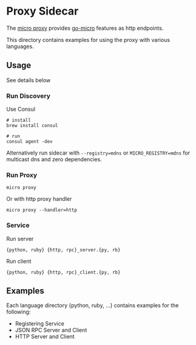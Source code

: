 # Proxy Sidecar

The [micro proxy](https://github.com/micro/micro/tree/master/proxy) provides [go-micro](https://github.com/micro/go-micro) features as http endpoints.

This directory contains examples for using the proxy with various languages.

## Usage

See details below

### Run Discovery 

Use Consul

```
# install
brew install consul

# run
consul agent -dev
```

Alternatively run sidecar with `--registry=mdns` or `MICRO_REGISTRY=mdns` for multicast dns and zero dependencies.

### Run Proxy

```
micro proxy
```

Or with http proxy handler
```
micro proxy --handler=http
```

### Service

Run server
```
{python, ruby} {http, rpc}_server.{py, rb}
```

Run client
```
{python, ruby} {http, rpc}_client.{py, rb}
```

## Examples

Each language directory {python, ruby, ...} contains examples for the following:

- Registering Service
- JSON RPC Server and Client
- HTTP Server and Client
